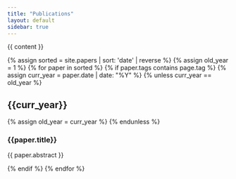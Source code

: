 ```yaml
---
title: "Publications"
layout: default
sidebar: true
---
```


{{ content }}

{% assign sorted = site.papers | sort: 'date' | reverse %}
{% assign old_year = 1 %}
{% for paper in sorted %}
    {% if paper.tags contains page.tag %}
        {% assign curr_year = paper.date | date: "%Y" %}
        {% unless curr_year == old_year %}
            <h2> {{curr_year}} </h2>
            {% assign old_year = curr_year %}
        {% endunless %}
        <h3> {{paper.title}} </h3>
        <p>
        {{ paper.abstract }}
        </p>
    {% endif %}
{% endfor %}
